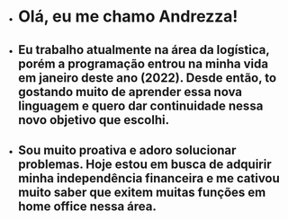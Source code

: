 - <h1>Olá, eu me chamo Andrezza!</h1>
- <h2>Eu trabalho atualmente na área da logística, porém a programação entrou na minha vida em janeiro deste ano (2022). Desde então, to gostando muito de aprender essa nova linguagem e quero dar continuidade nessa novo objetivo que escolhi.</h2>
- <h2>Sou muito proativa e adoro solucionar problemas. Hoje estou em busca de adquirir minha independência financeira e me cativou muito saber que exitem muitas funções em home office nessa área.</h2>


